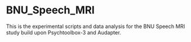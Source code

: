 # BNU_Speech_MRI

This is the experimental scripts and data analysis for the BNU Speech MRI study build upon Psychtoolbox-3 and Audapter.
